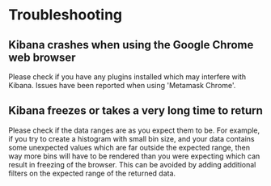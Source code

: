 # Troubleshooting

## Kibana crashes when using the Google Chrome web browser

Please check if you have any plugins installed which may interfere with Kibana. Issues have been reported when using 'Metamask Chrome'.

## Kibana freezes or takes a very long time to return

Please check if the data ranges are as you expect them to be. For example, if you try to create a histogram with small bin size, and your data contains some unexpected values which are far outside the expected range, then way more bins will have to be rendered than you were expecting which can result in freezing of the browser. This can be avoided by adding additional filters on the expected range of the returned data.

